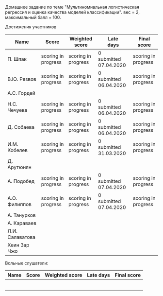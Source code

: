 Домашнее задание по теме "Мультиномиальная логистическая регрессия и оценка качества моделей классификации". вес = 2, максимальный балл = 100.



Достижения участников

| Name            | Score                    | Weighted<br>score        | Late<br>days                | Final<br>score           |
| --------------- | ------------------------ | ------------------------ | --------------------------- | ------------------------ |
| П. Шпак         | scoring in progress      | scoring in progress      | 0<br />submitted 07.04.2020 | scoring in progress      |
| В.Ю. Резвов     | scoring in progress      | scoring in progress      | 0<br />submitted 06.04.2020 | scoring in progress      |
| А.С. Гордей     |                          |                          |                             |                          |
| Н.С. Чечуева    | scoring in progress      | scoring in progress      | 0<br />submitted 06.04.2020 | scoring in progress      |
| Д. Собаева      | scoring in progress      | scoring in progress      | 0<br />submitted 06.04.2020 | scoring in progress      |
| И.М. Кобелев    | scoring in progress      | scoring in progress      | 0<br />submitted 31.03.2020 | scoring in progress      |
| Д. Арутюнян     |                          |                          |                             |                          |
| А. Подобед      | scoring in progress      | scoring in progress      | 0<br />submitted 07.04.2020 | scoring in progress      |
| А.О. Филиппов   | scoring in progress      | scoring in progress      | 0<br />submitted 07.04.2020 | scoring in progress      |
| А. Танурков     |                          |                          |                             |                          |
| А. Караваев     |                          |                          |                             |                          |
| Л.И. Салаватова |                          |                          |                             |                          |
| Хеин Зар Чжо    |                          |                          |                             |                          |



Вольные слушатели:

| Name         | Score | Weighted score | Late days | Final score |
| ------------ | ----- | -------------- | --------- | ----------- |
|              |       |                |           |             |
|              |       |                |           |             |
|              |       |                |           |             |
|              |       |                |           |             |
|              |       |                |           |             |
|              |       |                |           |             |